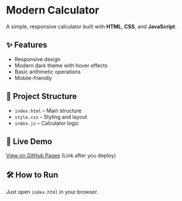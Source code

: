 # Modern Calculator

A simple, responsive calculator built with **HTML**, **CSS**, and **JavaScript**.

## ✨ Features
- Responsive design
- Modern dark theme with hover effects
- Basic arithmetic operations
- Mobile-friendly

## 📂 Project Structure
- `index.html` – Main structure
- `style.css` – Styling and layout
- `index.js` – Calculator logic

## 🚀 Live Demo
[View on GitHub Pages](#) (Link after you deploy)

## 🛠️ How to Run
Just open `index.html` in your browser.
